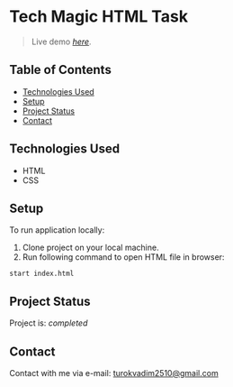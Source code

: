 # Tech Magic HTML Task
> Live demo
>  [_here_](https://vadimturok.github.io/articles-task/). <!-- If you have the project hosted somewhere, include the link here. -->

## Table of Contents
* [Technologies Used](#technologies-used)
* [Setup](#setup)
* [Project Status](#project-status)
* [Contact](#contact)
<!-- * [License](#license) -->


## Technologies Used
- HTML
- CSS


## Setup
To run application locally:

1. Clone project on your local machine.
3. Run following command to open HTML file in browser:

```
start index.html
```


## Project Status
Project is: _completed_


## Contact
Contact with me via e-mail: turokvadim2510@gmail.com


<!-- Optional -->
<!-- ## License -->
<!-- This project is open source and available under the [... License](). -->

